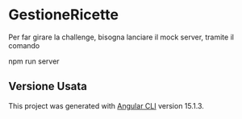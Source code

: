 # GestioneRicette

Per far girare la challenge, bisogna lanciare il mock server, tramite il comando

npm run server

## Versione Usata
This project was generated with [Angular CLI](https://github.com/angular/angular-cli) version 15.1.3.
